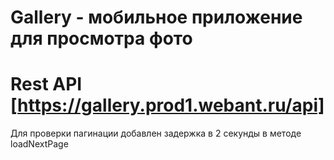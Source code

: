 # Gallery - мобильное приложение для просмотра фото

# Rest API [https://gallery.prod1.webant.ru/api]

Для проверки пагинации добавлен задержка в 2 секунды в методе loadNextPage